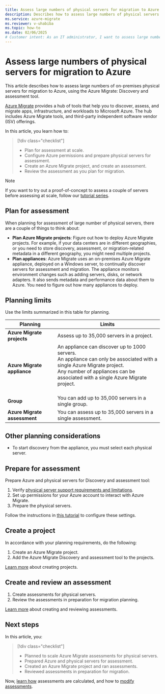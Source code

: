 ```yaml
---
title: Assess large numbers of physical servers for migration to Azure with Azure Migrate | Microsoft Docs
description: Describes how to assess large numbers of physical servers for migration to Azure using the Azure Migrate service.
ms.service: azure-migrate
ms.reviewer: v-uhabiba
ms.topic: how-to
ms.date: 02/06/2025
# Customer intent: As an IT administrator, I want to assess large numbers of physical servers for migration to the cloud, so that I can effectively plan and execute the migration process with minimal disruption to operations.
---
```


# Assess large numbers of physical servers for migration to Azure

This article describes how to assess large numbers of on-premises physical servers for migration to Azure, using the Azure Migrate: Discovery and assessment tool.

[Azure Migrate](migrate-services-overview.md) provides a hub of tools that help you to discover, assess, and migrate apps, infrastructure, and workloads to Microsoft Azure. The hub includes Azure Migrate tools, and third-party independent software vendor (ISV) offerings. 


In this article, you learn how to:
> [!div class="checklist"]
> * Plan for assessment at scale.
> * Configure Azure permissions and prepare physical servers for assessment.
> * Create an Azure Migrate project, and create an assessment.
> * Review the assessment as you plan for migration.


> [!NOTE]
> If you want to try out a proof-of-concept to assess a couple of servers before assessing at scale, follow our [tutorial series](./tutorial-discover-physical.md).

## Plan for assessment

When planning for assessment of large number of physical servers, there are a couple of things to think about:

- **Plan Azure Migrate projects**: Figure out how to deploy Azure Migrate projects. For example, if your data centers are in different geographies, or you need to store discovery, assessment, or migration-related metadata in a different geography, you might need multiple projects.
- **Plan appliances**: Azure Migrate uses an on-premises Azure Migrate appliance, deployed on a Windows server, to continually discover servers for assessment and migration. The appliance monitors environment changes such as adding servers, disks, or network adapters. It also sends metadata and performance data about them to Azure. You need to figure out how many appliances to deploy.


## Planning limits
 
Use the limits summarized in this table for planning.

**Planning** | **Limits**
--- | --- 
**Azure Migrate projects** | Assess up to 35,000 servers in a project.
**Azure Migrate appliance** | An appliance can discover up to 1000 servers.<br/> An appliance can only be associated with a single Azure Migrate project.<br/> Any number of appliances can be associated with a single Azure Migrate project. <br/><br/> 
**Group** | You can add up to 35,000 servers in a single group.
**Azure Migrate assessment** | You can assess up to 35,000 servers in a single assessment.


## Other planning considerations

- To start discovery from the appliance, you must select each physical server. 

## Prepare for assessment

Prepare Azure and physical servers for Discovery and assessment tool:  

1. Verify [physical server support requirements and limitations](migrate-support-matrix-physical.md).
2. Set up permissions for your Azure account to interact with Azure Migrate.
3. Prepare the physical servers.

Follow the instructions in [this tutorial](./tutorial-discover-physical.md) to configure these settings.

## Create a project

In accordance with your planning requirements, do the following:

1. Create an Azure Migrate project.
2. Add the Azure Migrate Discovery and assessment tool to the projects.

[Learn more](./create-manage-projects.md) about creating projects.

## Create and review an assessment

1. Create assessments for physical servers.
1. Review the assessments in preparation for migration planning.

[Learn more](tutorial-assess-physical.md) about creating and reviewing assessments.
    

## Next steps

In this article, you:
 
> [!div class="checklist"] 
> * Planned to scale Azure Migrate assessments for physical servers.
> * Prepared Azure and physical servers for assessment.
> * Created an Azure Migrate project and ran assessments.
> * Reviewed assessments in preparation for migration.

Now, [learn how](concepts-assessment-calculation.md) assessments are calculated, and how to [modify assessments](how-to-modify-assessment.md).